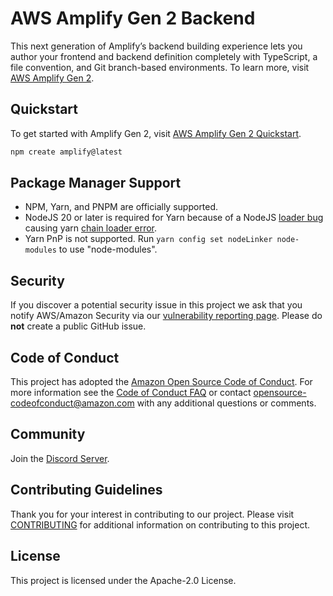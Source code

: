 # AWS Amplify Gen 2 Backend

This next generation of Amplify’s backend building experience lets you author your frontend and backend definition completely with TypeScript, a file convention, and Git branch-based environments. To learn more, visit [AWS Amplify Gen 2](https://docs.amplify.aws).

## Quickstart

To get started with Amplify Gen 2, visit [AWS Amplify Gen 2 Quickstart](https://docs.amplify.aws/react/start).

```bash
npm create amplify@latest
```

## Package Manager Support

- NPM, Yarn, and PNPM are officially supported.
- NodeJS 20 or later is required for Yarn because of a NodeJS [loader bug](https://github.com/nodejs/node/pull/43772) causing yarn [chain loader error](https://github.com/yarnpkg/berry/issues/4694).
- Yarn PnP is not supported. Run `yarn config set nodeLinker node-modules` to use "node-modules".

## Security

If you discover a potential security issue in this project we ask that you notify AWS/Amazon Security via our [vulnerability reporting page](http://aws.amazon.com/security/vulnerability-reporting/). Please do **not** create a public GitHub issue.

## Code of Conduct

This project has adopted the [Amazon Open Source Code of Conduct](https://aws.github.io/code-of-conduct).
For more information see the [Code of Conduct FAQ](https://aws.github.io/code-of-conduct-faq) or contact
opensource-codeofconduct@amazon.com with any additional questions or comments.

## Community

Join the [Discord Server](https://discord.com/invite/amplify).

## Contributing Guidelines

Thank you for your interest in contributing to our project. Please visit [CONTRIBUTING](CONTRIBUTING.md) for additional information on contributing to this project.

## License

This project is licensed under the Apache-2.0 License.
